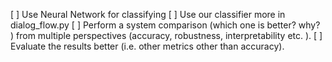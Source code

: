  [ ] Use Neural Network for classifying
 [ ] Use our classifier more in dialog_flow.py
 [ ] Perform a system comparison (which one is better? why? ) from multiple perspectives (accuracy, robustness, interpretability etc. ). 
 [ ] Evaluate the results better (i.e. other metrics other than accuracy). 
